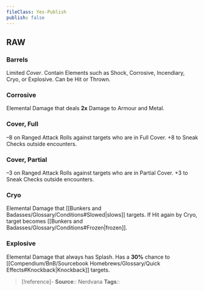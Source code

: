 ```yaml
---
fileClass: Yes-Publish
publish: false
---
```


## RAW

### Barrels

Limited *Cover*. Contain Elements such as Shock, Corrosive, Incendiary, Cryo, or Explosive. 
Can be Hit or Thrown.

### Corrosive

Elemental Damage that deals **2x** Damage to Armour and Metal.

### Cover, Full

–8 on Ranged Attack Rolls against targets who are in Full Cover. 
+8 to Sneak Checks outside encounters.

### Cover, Partial

–3 on Ranged Attack Rolls against targets who are in Partial Cover. 
+3 to Sneak Checks outside encounters.

### Cryo

Elemental Damage that [[Bunkers and Badasses/Glossary/Conditions#Slowed|slows]] targets. 
If Hit again by Cryo, target becomes [[Bunkers and Badasses/Glossary/Conditions#Frozen|frozen]].

### Explosive

Elemental Damage that always has Splash. 
Has a **30%** chance to [[Compendium/BnB/Sourcebook Homebrews/Glossary/Quick Effects#Knockback|Knockback]] targets.

> [!reference]-
> **Source**:: Nerdvana
> **Tags**::
